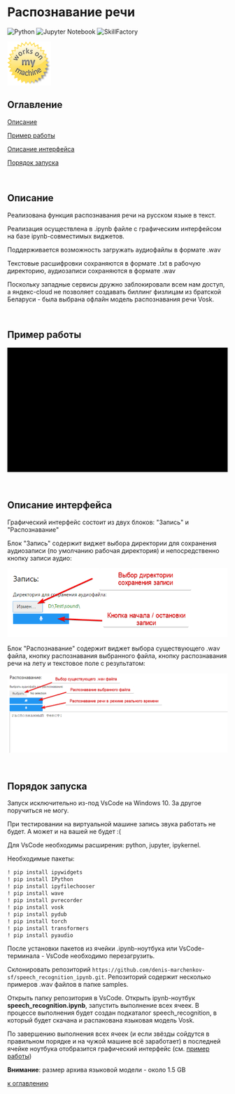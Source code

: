 # Распознавание речи

![Python](https://img.shields.io/badge/python-3670A0?logo=python&logoColor=ffdd54)
![Jupyter Notebook](https://img.shields.io/badge/jupyter-%23FA0F00.svg?logo=jupyter&logoColor=white)
![SkillFactory](https://img.shields.io/badge/-SkillFactory-green)

<img src="https://raw.githubusercontent.com/denis-marchenkov-sf/assets/master/works_on_my_machine.png" width="100" height="100" />

<br/>

## Оглавление

[ Описание](#описание)

[ Пример работы](#пример-работы)

[ Описание интерфейса](#описание-интерфейса)

[ Порядок запуска](#порядок-запуска)

<br/>

## Описание

Реализована функция распознавания речи на русском языке в текст.

Реализация осуществлена в .ipynb файле c графическим интерфейсом на базе ipynb-совместимых виджетов.

Поддерживается возможность загружать аудиофайлы в формате .wav

Текстовые расшифровки сохраняются в формате .txt в рабочую директорию, аудиозаписи сохраняются в формате .wav

Поскольку западные сервисы дружно заблокировали всем нам доступ, а яндекс-cloud не позволяет создавать биллинг физлицам из братской Беларуси - была выбрана офлайн модель распознавания речи Vosk.

<br/>

## Пример работы

![speech](https://raw.githubusercontent.com/denis-marchenkov-sf/assets/master/speech_record_demo.gif)

<br/>

## Описание интерфейса

Графический интерфейс состоит из двух блоков: "Запись" и "Распознавание"

Блок "Запись" содержит виджет выбора директории для сохранения аудиозаписи (по умолчанию рабочая директория) и непосредственно кнопку записи аудио:

![record](https://raw.githubusercontent.com/denis-marchenkov-sf/assets/master/recording.png)

Блок "Распознавание" содержит виджет выбора существующего .wav файла, кнопку распознавания выбранного файла, кнопку распознавания речи на лету и текстовое поле с результатом:

![regognize](https://raw.githubusercontent.com/denis-marchenkov-sf/assets/master/recognition.png)

<br />

## Порядок запуска

Запуск исключительно из-под VsCode на Windows 10. За другое поручиться не могу.

При тестировании на виртуальной машине запись звука работать не будет. А может и на вашей не будет :( 

Для VsCode необходимы расширения: python, jupyter, ipykernel.

Необходимые пакеты:
```
! pip install ipywidgets
! pip install IPython
! pip install ipyfilechooser
! pip install wave
! pip install pvrecorder
! pip install vosk
! pip install pydub
! pip install torch
! pip install transformers
! pip install pyaudio
```
После установки пакетов из ячейки .ipynb-ноутбука или VsCode-терминала - VsCode необходимо перезагрузить.

Склонировать репозиторий ``` https://github.com/denis-marchenkov-sf/speech_recognition_ipynb.git ```. Репозиторий содержит несколько примеров .wav файлов в папке samples.

Открыть папку репозитория в VsCode. Открыть ipynb-ноутбук **speech_recognition.ipynb**, запустить выполнение всех ячеек. В процессе выполнения будет создан подкаталог speech_recognition, в который будет скачана и распакована языковая модель Vosk.

По завершению выполнения всех ячеек (и если звёзды сойдутся в правильном порядке и на чужой машине всё заработает) в последней ячейке ноутбука отобразится графический интерфейс (см. [пример работы](#пример-работы))

**Внимание**: размер архива языковой модели - около 1.5 GB



[к оглавлению](#оглавление)
